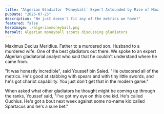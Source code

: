 ```yaml
---
title: "Algerian Gladiator 'Moneyball' Expert Astounded by Rise of Maximus Decius Meridius"
pubDate: "2025-07-25"
description: "He just doesn't fit any of the metrics we have!"
featured: false
heroImage: ./algerianmoneyball.png
heroAlt: Algerian moneyball scouts discussing gladiators
---
```


Maximus Decius Meridius. Father to a murdered son. Husband to a murdered wife. One of the best gladiators out there. We spoke to an expert Algerian gladiatorial analyst who said that he couldn't understand where he came from.

"It was honestly incredible", said Youssef bin Saied. "He outscored all of the metrics. He's good at stabbing with spears and with tiny little swords, and he's got chariot capability. You just don't get that in the modern game."

When asked what other gladiators he thought might be coming up through the ranks, Youssef said, "I've got my eye on this one kid. He's called Ouchius. He's got a bout next week against some no-name kid called Spartacus and he's a sure bet."